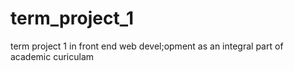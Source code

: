 # term_project_1
term project 1 in front end web devel;opment as an integral part of academic curiculam
